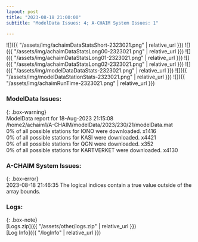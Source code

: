 ```yaml
---
layout: post
title: "2023-08-18 21:00:00"
subtitle: "ModelData Issues: 4; A-CHAIM System Issues: 1"

---
```


![]({{ "/assets/img/achaimDataStatsShort-2323021.png" | relative_url }})
![]({{ "/assets/img/achaimDataStatsLong00-2323021.png" | relative_url }})
![]({{ "/assets/img/achaimDataStatsLong01-2323021.png" | relative_url }})
![]({{ "/assets/img/achaimDataStatsLong02-2323021.png" | relative_url }})
![]({{ "/assets/img/modelDataDataStats-2323021.png" | relative_url }})
![]({{ "/assets/img/modelDataStationStats-2323021.png" | relative_url }})
![]({{ "/assets/img/achaimRunTime-2323021.png" | relative_url }})


### ModelData Issues:  
  
{: .box-warning}  
 ModelData report for 18-Aug-2023 21:15:08   
 /home2/achaim1/A-CHAIM/modelData/2023/230/21/modelData.mat   
 0% of all possible stations for IONO were downloaded. x1416   
 0% of all possible stations for KASI were downloaded. x4421   
 0% of all possible stations for QGN were downloaded. x352   
 0% of all possible stations for KARTVERKET were downloaded. x4130   
  
### A-CHAIM System Issues:  
  
{: .box-error}  
2023-08-18 21:46:35 The logical indices contain a true value outside of the array bounds.  

### Logs:  
  
{: .box-note}  
[Logs.zip]({{ "/assets/other/logs.zip" | relative_url }})  
[Log Info]({{ "/logInfo" | relative_url }})  
